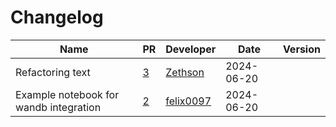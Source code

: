 # Changelog

<!-- prettier-ignore -->
Name | PR | Developer | Date | Version
--- | --- | --- | --- | ---
Refactoring text | [3](https://github.com/laminlabs/lamin-mlops/pull/3) | [Zethson](https://github.com/Zethson) | 2024-06-20 |
Example notebook for wandb integration | [2](https://github.com/laminlabs/lamin-mlops/pull/2) | [felix0097](https://github.com/felix0097) | 2024-06-20 |
